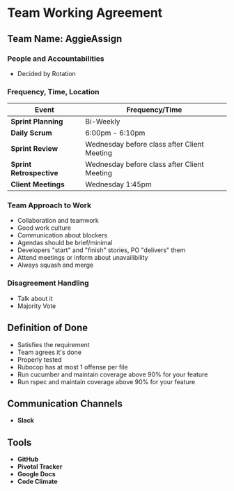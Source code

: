 # Team Working Agreement

## Team Name: AggieAssign

### People and Accountabilities
- Decided by Rotation

### Frequency, Time, Location

| Event                  | Frequency/Time |
|------------------------|----------------|
| **Sprint Planning**     | Bi-Weekly      |
| **Daily Scrum**         | 6:00pm - 6:10pm            |
| **Sprint Review**       | Wednesday before class after Client Meeting |
| **Sprint Retrospective**| Wednesday before class after Client Meeting |
| **Client Meetings**	  | Wednesday 1:45pm |

### Team Approach to Work
- Collaboration and teamwork
- Good work culture
- Communication about blockers
- Agendas should be brief/minimal
- Developers "start" and "finish" stories, PO "delivers" them
- Attend meetings or inform about unavailibility
- Always squash and merge

### Disagreement Handling
- Talk about it
- Majority Vote

## Definition of Done
- Satisfies the requirement
- Team agrees it's done
- Properly tested
- Rubocop has at most 1 offense per file
- Run cucumber and maintain coverage above 90% for your feature
- Run rspec and maintain coverage above 90% for your feature

## Communication Channels
- **Slack**

## Tools
- **GitHub**
- **Pivotal Tracker**
- **Google Docs**
- **Code Climate**

